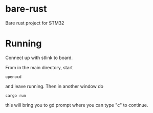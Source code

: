 # bare-rust

Bare rust project for STM32 

# Running

Connect up with stlink to board. 

From in the main directory, start
```aiignore
openocd
```
and leave running. Then in another window do 
```aiignore
cargo run
```
this will bring you to gd prompt where you can type "c" to continue.


